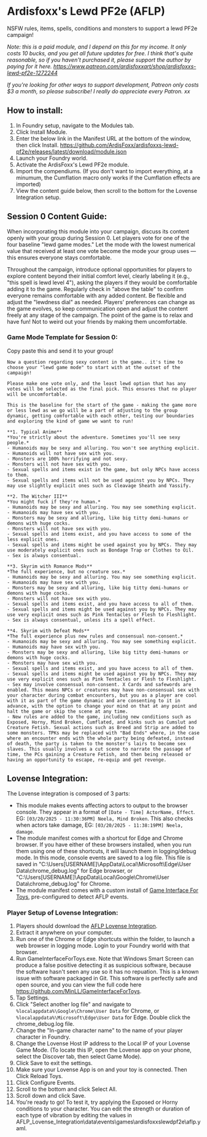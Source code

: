 # Ardisfoxx's Lewd PF2e (AFLP)
NSFW rules, items, spells, conditions and monsters to support a lewd PF2e campaign! 

*Note: this is a paid module, and I depend on this for my income. It only costs 10 bucks, and you get all future updates for free. I think that's quite reasonable, so if you haven't purchased it, please support the author by paying for it here.
https://www.patreon.com/ardisfoxxart/shop/ardisfoxxs-lewd-pf2e-1272244*

*If you're looking for other ways to support development, Patreon only costs $3 a month, so please subscribe! I really do appreciate every Patron. xx*

## How to install:
1. In Foundry setup, navigate to the Modules tab.
2. Click Install Module.
3. Enter the below link in the Manifest URL at the bottom of the window, then click Install.
https://github.com/ArdisFoxx/ardisfoxxs-lewd-pf2e/releases/latest/download/module.json
4. Launch your Foundry world.
5. Activate the ArdisFoxx's Lewd PF2e module.
6. Import the compendiums. (If you don't want to import everything, at a minumum, the Cumflation macro only works if the Cumflation effects are imported)
7. View the content guide below, then scroll to the bottom for the Lovense Integration setup.

## Session 0 Content Guide:
When incorporating this module into your campaign, discuss its content openly with your group during Session 0. Let players vote for one of the four baseline "lewd game modes." Let the mode with the lowest numerical value that received at least one vote become the mode your group uses — this ensures everyone stays comfortable.

Throughout the campaign, introduce optional opportunities for players to explore content beyond their initial comfort level, clearly labeling it (e.g., "this spell is lewd level 4"), asking the players if they would be comfortable adding it to the game. Regularly check in "above the table" to confirm everyone remains comfortable with any added content. 
Be flexible and adjust the "lewdness dial" as needed. Players' preferences can change as the game evolves, so keep communication open and adjust the content freely at any stage of the campaign.
The point of the game is to relax and have fun! Not to weird out your friends by making them uncomfortable. 

### Game Mode Template for Session 0:
Copy paste this and send it to your group!

```
Now a question regarding sexy content in the game.. it's time to choose your "lewd game mode" to start with at the outset of the campaign!

Please make one vote only, and the least lewd option that has any votes will be selected as the final pick. This ensures that no player will be uncomfortable.

This is the baseline for the start of the game - making the game more or less lewd as we go will be a part of adjusting to the group dynamic, getting comfortable with each other, testing our boundaries and exploring the kind of game we want to run!

**1. Typical Anime**
*You're strictly about the adventure. Sometimes you'll see sexy people.*
- Humanoids may be sexy and alluring. You won't see anything explicit. 
- Humanoids will not have sex with you.
- Monsters are 100% horrifying and not sexy.
- Monsters will not have sex with you.
- Sexual spells and items exist in the game, but only NPCs have access to them. 
- Sexual spells and items will not be used against you by NPCs. They may use slightly explicit ones such as Cleavage Sheath and Yassify.

**2. The Witcher III**
*You might fuck if they're human.*
- Humanoids may be sexy and alluring. You may see something explicit. 
- Humanoids may have sex with you. 
- Monsters may be sexy and alluring, like big titty demi-humans or demons with huge cocks.
- Monsters will not have sex with you.
- Sexual spells and items exist, and you have access to some of the less explicit ones.
- Sexual spells and items might be used against you by NPCs. They may use moderately explicit ones such as Bondage Trap or Clothes to Oil.
- Sex is always consentual.

**3. Skyrim with Romance Mods**
*The full experience, but no creature sex.*
- Humanoids may be sexy and alluring. You may see something explicit. 
- Humanoids may have sex with you. 
- Monsters may be sexy and alluring, like big titty demi-humans or demons with huge cocks.
- Monsters will not have sex with you.
- Sexual spells and items exist, and you have access to all of them. 
- Sexual spells and items might be used against you by NPCs. They may use very explicit ones such as Pink Tentacles or Flesh to Fleshlight. 
- Sex is always consentual, unless its a spell effect.

**4. Skyrim with Defeat Mods**
*The full experience plus new rules and consensual non-consent.*
- Humanoids may be sexy and alluring. You may see something explicit. 
- Humanoids may have sex with you. 
- Monsters may be sexy and alluring, like big titty demi-humans or demons with huge cocks.
- Monsters may have sex with you.
- Sexual spells and items exist, and you have access to all of them. 
- Sexual spells and items might be used against you by NPCs. They may use very explicit ones such as Pink Tentacles or Flesh to Fleshlight. 
- Sex may involve consensual non-consent. X Cards and safewords are enabled. This means NPCs or creatures may have non-consensual sex with your character during combat encounters, but you as a player are cool with it as part of the game dynamic and are consenting to it in advance, with the option to change your mind on that at any point and halt the game or skip the scene at any time.
- New rules are added to the game, including new conditions such as Exposed, Horny, Mind Broken, Cumflated, and kinks such as Cumslut and Creature Fetish. Sexual actions such as Breed and Strip are added to some monsters. TPKs may be replaced with "Bad Ends" where, in the case where an encounter ends with the whole party being defeated, instead of death, the party is taken to the monster's lairs to become sex slaves. This usually involves a cut scene to narrate the passage of time, the PCs gaining a Creature Fetish, and then being released or having an opportunity to escape, re-equip and get revenge.
```

## Lovense Integration:
The Lovense integration is composed of 3 parts:
- This module makes events affecting actors to output to the browser console. They appear in a format of `[Date - Time] ActorName, Effect`. EG: `[03/20/2025 - 11:30:36PM] Neela, Mind Broken`. This also checks when actors take damage, EG: `[03/20/2025 - 11:38:19PM] Neela, damage`.
- The module manifest comes with a shortcut for Edge and Chrome browser. If you have either of these browsers installed, when you run them using one of these shortcuts, it will launch them in logging/debug mode. In this mode, console events are saved to a log file. This file is saved in "C:\Users\[USERNAME]\AppData\Local\Microsoft\Edge\User Data\chrome_debug.log" for Edge browser, or "C:\Users\[USERNAME]\AppData\Local\Google\Chrome\User Data\chrome_debug.log" for Chrome.
- The module manifest comes with a custom install of [Game Interface For Toys](https://github.com/MinLL/GameInterfaceForToys), pre-configured to detect AFLP events.

### Player Setup of Lovense Integration:
1. Players should download the [AFLP Lovense Integration](https://github.com/ArdisFoxx/ardisfoxxs-lewd-pf2e/blob/main/AFLP_Lovense_Integration.zip).
2. Extract it anywhere on your computer.
3. Run one of the Chrome or Edge shortcuts within the folder, to launch a web browser in logging mode. Login to your Foundry world with that browser. 
4. Run GameInterfaceForToys.exe. Note that Windows Smart Screen can produce a false positive detecting it as suspicious software, because the software hasn't seen any use so it has no repuation. This is a known issue with software packaged in Git. This software is perfectly safe and open source, and you can view the full code here https://github.com/MinLL/GameInterfaceForToys.
5. Tap Settings.
6. Click "Select another log file" and navigate to `%localappdata%\Google\Chrome\User Data` for Chrome, or `%localappdata%\Microsoft\Edge\User Data` for Edge. Double click the chrome_debug.log file.
7. Change the "In-game character name" to the name of your player character in Foundry.
8. Change the Lovense Host IP address to the Local IP of your Lovense Game Mode. (To locate this IP, open the Lovense app on your phone, select the Discover tab, then select Game Mode).
9. Click Save to exit the settings.
10. Make sure your Lovense App is on and your toy is connected. Then Click Reload Toys.
11. Click Configure Events.
12. Scroll to the bottom and click Select All.
13. Scroll down and click Save.
14. You're ready to go! To test it, try applying the Exposed or Horny conditions to your character. You can edit the strength or duration of each type of vibration by editing the values in AFLP_Lovense_Integration\data\events\games\ardisfoxxslewdpf2e\aflp.yaml.
